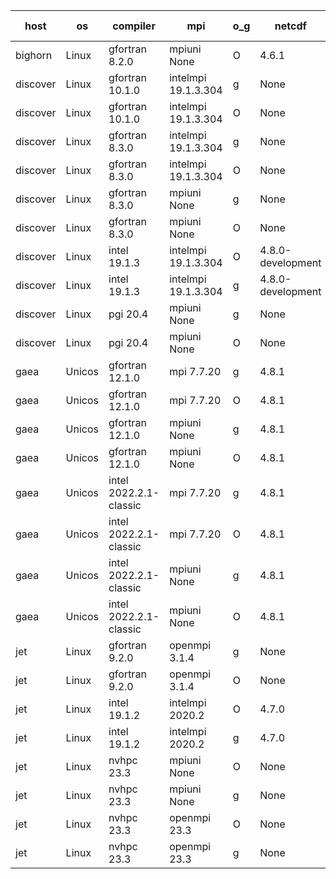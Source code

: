 

| host     | os       | compiler                              | mpi                      | o_g        | netcdf        | build       | u_pass          | u_fail          | s_pass            | s_fail            | e_pass             | e_fail             | nuopc_pass       | nuopc_fail       | artifacts link          |
|----------|----------|---------------------------------------|--------------------------|------------|---------------|-------------|-----------------|-----------------|-------------------|-------------------|--------------------|--------------------|------------------|------------------|-------------------------|
| bighorn | Linux | gfortran 8.2.0 | mpiuni None  | O | 4.6.1  | PASS | None | None | None | None | None | None | None | None | <a href="https://github.com/esmf-org/esmf-test-artifacts/tree/78842dca568aaf532805fe659c76daf642ea2b22/develop/gfortran/8.2.0/O/mpiuni/None" target="_blank">78842dc</a> | 
| discover | Linux | gfortran 10.1.0 | intelmpi 19.1.3.304  | g | None  | PASS | 13994 | 15 | 49 | 0 | 81 | 0 | 52 | 1 | <a href="https://github.com/esmf-org/esmf-test-artifacts/tree/23ff5a6c86188903964b17f5b89a40c41ff8635f/develop/gfortran/10.1.0/g/intelmpi/19.1.3.304" target="_blank">23ff5a6</a> | 
| discover | Linux | gfortran 10.1.0 | intelmpi 19.1.3.304  | O | None  | PASS | 13994 | 15 | 49 | 0 | 81 | 0 | 52 | 1 | <a href="https://github.com/esmf-org/esmf-test-artifacts/tree/72059693d8dad09dfc916e6c7281c6f1ea888e32/develop/gfortran/10.1.0/O/intelmpi/19.1.3.304" target="_blank">7205969</a> | 
| discover | Linux | gfortran 8.3.0 | intelmpi 19.1.3.304  | g | None  | PASS | 13994 | 15 | 49 | 0 | 81 | 0 | 52 | 1 | <a href="https://github.com/esmf-org/esmf-test-artifacts/tree/4a375a6c6b62c3d273879a77c41541e1a308c240/develop/gfortran/8.3.0/g/intelmpi/19.1.3.304" target="_blank">4a375a6</a> | 
| discover | Linux | gfortran 8.3.0 | intelmpi 19.1.3.304  | O | None  | PASS | 13994 | 15 | 49 | 0 | 81 | 0 | 52 | 1 | <a href="https://github.com/esmf-org/esmf-test-artifacts/tree/d4b702072c23d20a8df002c0681ccc205b0e6666/develop/gfortran/8.3.0/O/intelmpi/19.1.3.304" target="_blank">d4b7020</a> | 
| discover | Linux | gfortran 8.3.0 | mpiuni None  | g | None  | PASS | 12415 | 0 | 8 | 0 | 44 | 0 | None | None | <a href="https://github.com/esmf-org/esmf-test-artifacts/tree/7d468d3cd97ff7d9e3e3d0db00423fac791cbded/develop/gfortran/8.3.0/g/mpiuni/None" target="_blank">7d468d3</a> | 
| discover | Linux | gfortran 8.3.0 | mpiuni None  | O | None  | PASS | 12415 | 0 | 8 | 0 | 44 | 0 | None | None | <a href="https://github.com/esmf-org/esmf-test-artifacts/tree/546fa317dd6775b6de77df56d15307c3899ea42b/develop/gfortran/8.3.0/O/mpiuni/None" target="_blank">546fa31</a> | 
| discover | Linux | intel 19.1.3 | intelmpi 19.1.3.304  | O | 4.8.0-development  | PASS | 14009 | 0 | 49 | 0 | 81 | 0 | 53 | 0 | <a href="https://github.com/esmf-org/esmf-test-artifacts/tree/3ffe1a10ad0630d440de773150b1d46cef067af6/develop/intel/19.1.3/O/intelmpi/19.1.3.304" target="_blank">3ffe1a1</a> | 
| discover | Linux | intel 19.1.3 | intelmpi 19.1.3.304  | g | 4.8.0-development  | PASS | 14009 | 0 | 49 | 0 | 81 | 0 | 53 | 0 | <a href="https://github.com/esmf-org/esmf-test-artifacts/tree/a05981f8106b0ad10a1ec4e8c2993a0408231284/develop/intel/19.1.3/g/intelmpi/19.1.3.304" target="_blank">a05981f</a> | 
| discover | Linux | pgi 20.4 | mpiuni None  | g | None  | FAIL | None | None | None | None | None | None | None | None | <a href="https://github.com/esmf-org/esmf-test-artifacts/tree/4eff018b6bfd855ff6c7e3955a912e5ab38ba98f/develop/pgi/20.4/g/mpiuni/None" target="_blank">4eff018</a> | 
| discover | Linux | pgi 20.4 | mpiuni None  | O | None  | FAIL | None | None | None | None | None | None | None | None | <a href="https://github.com/esmf-org/esmf-test-artifacts/tree/45be32064f30db26084cbcd2fe58dc3dedaba275/develop/pgi/20.4/O/mpiuni/None" target="_blank">45be320</a> | 
| gaea | Unicos | gfortran 12.1.0 | mpi 7.7.20  | g | 4.8.1  | PASS | 14008 | 1 | 49 | 0 | 81 | 0 | 47 | 6 | <a href="https://github.com/esmf-org/esmf-test-artifacts/tree/f1d9897c05220e98cb9cfc0e8fa24fbd75224c1b/develop/gfortran/12.1.0/g/mpi/7.7.20" target="_blank">f1d9897</a> | 
| gaea | Unicos | gfortran 12.1.0 | mpi 7.7.20  | O | 4.8.1  | PASS | 14008 | 1 | 49 | 0 | 81 | 0 | 47 | 6 | <a href="https://github.com/esmf-org/esmf-test-artifacts/tree/db42d39af5c38ece1507774135326368be10546d/develop/gfortran/12.1.0/O/mpi/7.7.20" target="_blank">db42d39</a> | 
| gaea | Unicos | gfortran 12.1.0 | mpiuni None  | g | 4.8.1  | PASS | 12415 | 0 | 8 | 0 | 44 | 0 | None | None | <a href="https://github.com/esmf-org/esmf-test-artifacts/tree/21e099ed0349a4f1f2923da6f4fefdf3074a1096/develop/gfortran/12.1.0/g/mpiuni/None" target="_blank">21e099e</a> | 
| gaea | Unicos | gfortran 12.1.0 | mpiuni None  | O | 4.8.1  | PASS | 12415 | 0 | 8 | 0 | 44 | 0 | None | None | <a href="https://github.com/esmf-org/esmf-test-artifacts/tree/9ee9b2042ed488897397a4df98fda9c8e15f5f7d/develop/gfortran/12.1.0/O/mpiuni/None" target="_blank">9ee9b20</a> | 
| gaea | Unicos | intel 2022.2.1-classic | mpi 7.7.20  | g | 4.8.1  | PASS | 14009 | 0 | 49 | 0 | 81 | 0 | 47 | 6 | <a href="https://github.com/esmf-org/esmf-test-artifacts/tree/ffc57a0ae9bb99aa4181a7936f811691d869a148/develop/intel/2022.2.1-classic/g/mpi/7.7.20" target="_blank">ffc57a0</a> | 
| gaea | Unicos | intel 2022.2.1-classic | mpi 7.7.20  | O | 4.8.1  | PASS | 14009 | 0 | 49 | 0 | 81 | 0 | 47 | 6 | <a href="https://github.com/esmf-org/esmf-test-artifacts/tree/f1d488d3a2926235ad17c02d80b6df4baddd7b8d/develop/intel/2022.2.1-classic/O/mpi/7.7.20" target="_blank">f1d488d</a> | 
| gaea | Unicos | intel 2022.2.1-classic | mpiuni None  | g | 4.8.1  | PASS | 12415 | 0 | 8 | 0 | 44 | 0 | None | None | <a href="https://github.com/esmf-org/esmf-test-artifacts/tree/cca9411b1ae6ec5abfe1a1abbba1c93528453145/develop/intel/2022.2.1-classic/g/mpiuni/None" target="_blank">cca9411</a> | 
| gaea | Unicos | intel 2022.2.1-classic | mpiuni None  | O | 4.8.1  | PASS | 12415 | 0 | 8 | 0 | 44 | 0 | None | None | <a href="https://github.com/esmf-org/esmf-test-artifacts/tree/fe4f9de760a2af42120187b5dacd8a3d8bbfe399/develop/intel/2022.2.1-classic/O/mpiuni/None" target="_blank">fe4f9de</a> | 
| jet | Linux | gfortran 9.2.0 | openmpi 3.1.4  | g | None  | PASS | 14009 | 0 | 49 | 0 | 81 | 0 | 52 | 1 | <a href="https://github.com/esmf-org/esmf-test-artifacts/tree/0be25285ba4c93c212b515af9a6d915fe9ff32e5/develop/gfortran/9.2.0/g/openmpi/3.1.4" target="_blank">0be2528</a> | 
| jet | Linux | gfortran 9.2.0 | openmpi 3.1.4  | O | None  | PASS | 14009 | 0 | 49 | 0 | 81 | 0 | 52 | 1 | <a href="https://github.com/esmf-org/esmf-test-artifacts/tree/1b4c4f6f717d489e077169355e3e11829c38ae26/develop/gfortran/9.2.0/O/openmpi/3.1.4" target="_blank">1b4c4f6</a> | 
| jet | Linux | intel 19.1.2 | intelmpi 2020.2  | O | 4.7.0  | PASS | None | None | None | None | None | None | None | None | <a href="https://github.com/esmf-org/esmf-test-artifacts/tree/6ddcc254090496b3146faaa890713b7bdd6144f0/develop/intel/19.1.2/O/intelmpi/2020.2" target="_blank">6ddcc25</a> | 
| jet | Linux | intel 19.1.2 | intelmpi 2020.2  | g | 4.7.0  | PASS | None | None | None | None | None | None | None | None | <a href="https://github.com/esmf-org/esmf-test-artifacts/tree/1460485fed32850227b9f3be496aa03872f054ec/develop/intel/19.1.2/g/intelmpi/2020.2" target="_blank">1460485</a> | 
| jet | Linux | nvhpc 23.3 | mpiuni None  | O | None  | PASS | 12413 | 2 | 8 | 0 | 44 | 0 | None | None | <a href="https://github.com/esmf-org/esmf-test-artifacts/tree/ac80414db4afa874b4a81d0cdc499bae0ae6207b/develop/nvhpc/23.3/O/mpiuni/None" target="_blank">ac80414</a> | 
| jet | Linux | nvhpc 23.3 | mpiuni None  | g | None  | PASS | 12415 | 0 | 6 | 2 | 44 | 0 | None | None | <a href="https://github.com/esmf-org/esmf-test-artifacts/tree/1eb2a20dac7d0c0c1c78811de993a352e71ee896/develop/nvhpc/23.3/g/mpiuni/None" target="_blank">1eb2a20</a> | 
| jet | Linux | nvhpc 23.3 | openmpi 23.3  | O | None  | PASS | 0 | 9131 | 0 | 49 | 0 | 81 | 0 | 53 | <a href="https://github.com/esmf-org/esmf-test-artifacts/tree/2dc0f8f41b1db54af723f7ee1c411aa0d679be9b/develop/nvhpc/23.3/O/openmpi/23.3" target="_blank">2dc0f8f</a> | 
| jet | Linux | nvhpc 23.3 | openmpi 23.3  | g | None  | PASS | 0 | 9131 | 0 | 49 | 0 | 81 | 0 | 53 | <a href="https://github.com/esmf-org/esmf-test-artifacts/tree/c655f406fcde55dc79231cff5a05c99c3a3268c4/develop/nvhpc/23.3/g/openmpi/23.3" target="_blank">c655f40</a> | 
